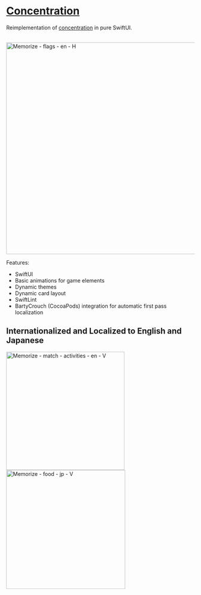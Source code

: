 # [Concentration](https://en.wikipedia.org/wiki/Concentration_(card_game))
Reimplementation of [concentration](https://github.com/solarmist/concentration) in pure SwiftUI.

<br/>
<img width="566" alt="Memorize - flags - en - H" src="https://user-images.githubusercontent.com/40560/214131579-144d72a0-c625-44a2-8f27-ce5320d06ce1.png">

Features:

* SwiftUI
* Basic animations for game elements
* Dynamic themes
* Dynamic card layout
* SwiftLint
* BartyCrouch (CocoaPods) integration for automatic first pass localization

## Internationalized and Localized to English and Japanese
<span>
  <img width="316" alt="Memorize - match - activities - en - V" src="https://user-images.githubusercontent.com/40560/214131829-4ff3a3bc-5e9d-45ef-aa0b-6be79f5c97d9.png">
  <img width="318" alt="Memorize - food - jp - V" src="https://user-images.githubusercontent.com/40560/214131588-66c0304a-333e-4ce4-b5ae-9a42d92b3438.png">
  </span>

